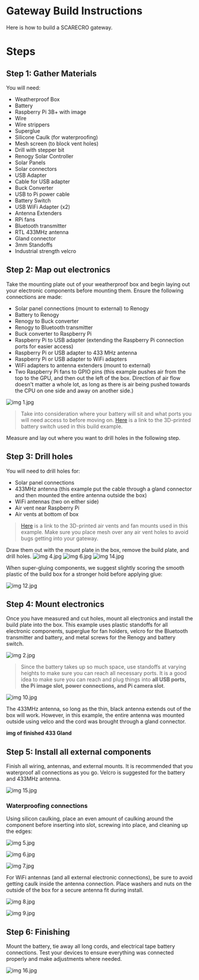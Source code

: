 # Gateway Build Instructions

Here is how to build a SCARECRO gateway.


# Steps

## Step 1: Gather Materials

You will need:
+ Weatherproof Box
+ Battery
+ Raspberry Pi 3B+ with image
+ Wire
+ Wire strippers
+ Superglue
+ Silicone Caulk (for waterproofing)
+ Mesh screen (to block vent holes)
+ Drill with stepper bit
+ Renogy Solar Controller
+ Solar Panels
+ Solar connectors
+ USB Adapter
+ Cable for USB adapter
+ Buck Converter
+ USB to Pi power cable
+ Battery Switch
+ USB WiFi Adapter (x2)
+ Antenna Extenders
+ RPi fans
+ Bluetooth transmitter
+ RTL 433MHz antenna
+ Gland connector
+ 3mm Standoffs
+ Industrial strength velcro

## Step 2: Map out electronics

Take the mounting plate out of your weatherproof box and begin laying out your electronic components before mounting them. Ensure the following connections are made:
+ Solar panel connections (mount to external) to Renogy
+ Battery to Renogy
+ Renogy to Buck converter
+ Renogy to Bluetooth transmitter
+ Buck converter to Raspberry Pi
+ Raspberry Pi to USB adapter (extending the Raspberry Pi connection ports for easier access)
+ Raspberry Pi or USB adapter to 433 MHz antenna
+ Raspberry Pi or USB adapter to WiFi adapters
+ WiFi adapters to antenna extenders (mount to external)
+ Two Raspberry Pi fans to GPIO pins (this example pushes air from the top to the GPU, and then out the left of the box. Direction of air flow doesn't matter a whole lot, as long as there is air being pushed towards the CPU on one side and away on another side.)

![img 1.jpg](imgs/1.jpg)

> Take into consideration where your battery will sit and what ports you will need access to before moving on.
> [Here](https://cad.onshape.com/documents/5615001b2bf00249c5a82f31/w/2b6f81031c8b46fa7aa66565/e/361b2cd381d77a7cb0cb08e9?renderMode=0&uiState=687fed0ab3d91c6db73b9a41) is a link to the 3D-printed battery switch used in this build example.

Measure and lay out where you want to drill holes in the following step.

## Step 3: Drill holes

You will need to drill holes for:
+ Solar panel connections
+ 433MHz antenna (this example put the cable through a gland connector and then mounted the entire antenna outside the box)
+ WiFi antennas (two on either side)
+ Air vent near Raspberry Pi
+ Air vents at bottom of box
> [Here](https://cad.onshape.com/documents/9a4daa3e8c3c236e7f4f6335/w/0a5fac2b493f6f9671fbb897/e/0859dcd5ff897c51e1af85db?renderMode=0&uiState=687feccc4603f8346f3e75c3) is a link to the 3D-printed air vents and fan mounts used in this example.
> Make sure you place mesh over any air vent holes to avoid bugs getting into your gateway.

Draw them out with the mount plate in the box, remove the build plate, and drill holes.
![img 4.jpg](imgs/4.jpg)
![img 6.jpg](imgs/6.jpg)
![img 14.jpg](imgs/14.jpg)


When super-gluing components, we suggest slightly scoring the smooth plastic of the build box for a stronger hold before applying glue:

![img 12.jpg](imgs/12.jpg)

## Step 4: Mount electronics

Once you have measured and cut holes, mount all electronics and install the build plate into the box. This example uses plastic standoffs for all electronic components, superglue for fan holders, velcro for the Bluetooth transmitter and battery, and metal screws for the Renogy and battery switch.

![img 2.jpg](imgs/2.jpg)

> Since the battery takes up so much space, use standoffs at varying heights to make sure you can reach all necessary ports. It is a good idea to make sure you can reach and plug things into **all USB ports, the Pi image slot, power connections, and Pi camera slot**.

![img 10.jpg](imgs/10.jpg)

The 433MHz antenna, so long as the thin, black antenna extends out of the box will work. However, in this example, the entire antenna was mounted outside using velco and the cord was brought through a gland connector.

**img of finished 433 Gland**

## Step 5: Install all external components

Finish all wiring, antennas, and external mounts. It is recommended that you waterproof all connections as you go. Velcro is suggested for the battery and 433MHz antenna.


![img 15.jpg](imgs/15.jpg)

### Waterproofing connections
Using silicon caulking, place an even amount of caulking around the component before inserting into slot, screwing into place, and cleaning up the edges:


![img 5.jpg](imgs/5.jpg)

![img 6.jpg](imgs/6.jpg)

![img 7.jpg](imgs/7.jpg)

For WiFi antennas (and all external electronic connections), be sure to avoid getting caulk inside the antenna connection. Place washers and nuts on the outside of the box for a secure antenna fit during install.


![img 8.jpg](imgs/8.jpg)

![img 9.jpg](imgs/9.jpg)

## Step 6: Finishing
Mount the battery, tie away all long cords, and electrical tape battery connections. Test your devices to ensure everything was connected properly and make adjustments where needed.


![img 16.jpg](imgs/16.jpg)
